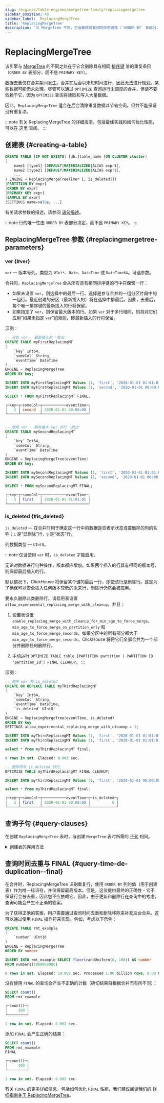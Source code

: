 ```yaml
---
slug: /engines/table-engines/mergetree-family/replacingmergetree
sidebar_position: 40
sidebar_label:  ReplacingMergeTree
title: 'ReplacingMergeTree'
description: '与 MergeTree 不同，它会删除具有相同排序键值（`ORDER BY` 表部分，而不是 `PRIMARY KEY`）的重复条目。'
---
```



# ReplacingMergeTree

该引擎与 [MergeTree](/engines/table-engines/mergetree-family/versionedcollapsingmergetree) 的不同之处在于它会删除具有相同 [排序键](../../../engines/table-engines/mergetree-family/mergetree.md) 值的重复条目（`ORDER BY` 表部分，而不是 `PRIMARY KEY`）。

数据去重仅在合并期间发生。合并在后台以未知时间进行，因此无法进行规划。某些数据可能仍未处理。尽管可以通过 `OPTIMIZE` 查询运行未调度的合并，但请不要依赖于它，因为 `OPTIMIZE` 查询将读取和写入大量数据。

因此，`ReplacingMergeTree` 适合在后台清除重复数据以节省空间，但并不能保证没有重复项。

:::note
有关 ReplacingMergeTree 的详细指南，包括最佳实践和如何优化性能，可以在 [这里](/guides/replacing-merge-tree) 查阅。
:::

## 创建表 {#creating-a-table}

``` sql
CREATE TABLE [IF NOT EXISTS] [db.]table_name [ON CLUSTER cluster]
(
    name1 [type1] [DEFAULT|MATERIALIZED|ALIAS expr1],
    name2 [type2] [DEFAULT|MATERIALIZED|ALIAS expr2],
    ...
) ENGINE = ReplacingMergeTree([ver [, is_deleted]])
[PARTITION BY expr]
[ORDER BY expr]
[PRIMARY KEY expr]
[SAMPLE BY expr]
[SETTINGS name=value, ...]
```

有关请求参数的描述，请参阅 [语句描述](../../../sql-reference/statements/create/table.md)。

:::note
行的唯一性由 `ORDER BY` 表部分决定，而不是 `PRIMARY KEY`。
:::

## ReplacingMergeTree 参数 {#replacingmergetree-parameters}

### ver {#ver}

`ver` — 版本号列。类型为 `UInt*`、`Date`、`DateTime` 或 `DateTime64`。可选参数。

合并时，`ReplacingMergeTree` 会从所有具有相同排序键的行中只保留一行：

   - 如果未设置 `ver`，则选择中的最后一行。选择是参与合并的一组分区片段中的一组行。最近创建的分区（最新插入的）将在选择中排最后。因此，去重后，每个唯一排序键的最新插入的行将保留。
   - 如果指定了 `ver`，则保留最大版本的行。如果 `ver` 对于多行相同，则将对它们应用“如果未指定 `ver`”的规则，即最新插入的行将保留。

示例：

```sql
-- 没有 ver - 最新插入的 '胜出'
CREATE TABLE myFirstReplacingMT
(
    `key` Int64,
    `someCol` String,
    `eventTime` DateTime
)
ENGINE = ReplacingMergeTree
ORDER BY key;

INSERT INTO myFirstReplacingMT Values (1, 'first', '2020-01-01 01:01:01');
INSERT INTO myFirstReplacingMT Values (1, 'second', '2020-01-01 00:00:00');

SELECT * FROM myFirstReplacingMT FINAL;

┌─key─┬─someCol─┬───────────eventTime─┐
│   1 │ second  │ 2020-01-01 00:00:00 │
└─────┴─────────┴─────────────────────┘


-- 使用 ver - 拥有最大 ver 的行 '胜出'
CREATE TABLE mySecondReplacingMT
(
    `key` Int64,
    `someCol` String,
    `eventTime` DateTime
)
ENGINE = ReplacingMergeTree(eventTime)
ORDER BY key;

INSERT INTO mySecondReplacingMT Values (1, 'first', '2020-01-01 01:01:01');
INSERT INTO mySecondReplacingMT Values (1, 'second', '2020-01-01 00:00:00');

SELECT * FROM mySecondReplacingMT FINAL;

┌─key─┬─someCol─┬───────────eventTime─┐
│   1 │ first   │ 2020-01-01 01:01:01 │
└─────┴─────────┴─────────────────────┘
```

### is_deleted {#is_deleted}

`is_deleted` — 在合并时用于确定这一行中的数据是否表示状态或要删除的列的名称；`1` 是“已删除”行，`0` 是“状态”行。

  列数据类型 — `UInt8`。

:::note
仅当使用 `ver` 时，`is_deleted` 才能启用。

无论对数据进行何种操作，版本都应增加。如果两个插入的行具有相同的版本号，则保留最后插入的行。

默认情况下，ClickHouse 将保留某个键的最后一行，即使该行是删除行。这是为了确保可以安全插入任何版本较低的未来行，删除行仍然会被应用。

要永久删除此类删除行，请启用表设置 `allow_experimental_replacing_merge_with_cleanup`，并且：

1. 设置表设置 `enable_replacing_merge_with_cleanup_for_min_age_to_force_merge`、`min_age_to_force_merge_on_partition_only` 和 `min_age_to_force_merge_seconds`。如果分区中的所有部分都大于 `min_age_to_force_merge_seconds`，ClickHouse 将将它们全部合并为一个部分并删除任何删除行。

2. 手动运行 `OPTIMIZE TABLE table [PARTITION partition | PARTITION ID 'partition_id'] FINAL CLEANUP`。
:::

示例：
```sql
-- 使用 ver 和 is_deleted
CREATE OR REPLACE TABLE myThirdReplacingMT
(
    `key` Int64,
    `someCol` String,
    `eventTime` DateTime,
    `is_deleted` UInt8
)
ENGINE = ReplacingMergeTree(eventTime, is_deleted)
ORDER BY key
SETTINGS allow_experimental_replacing_merge_with_cleanup = 1;

INSERT INTO myThirdReplacingMT Values (1, 'first', '2020-01-01 01:01:01', 0);
INSERT INTO myThirdReplacingMT Values (1, 'first', '2020-01-01 01:01:01', 1);

select * from myThirdReplacingMT final;

0 rows in set. Elapsed: 0.003 sec.

-- 删除带有 is_deleted 的行
OPTIMIZE TABLE myThirdReplacingMT FINAL CLEANUP;

INSERT INTO myThirdReplacingMT Values (1, 'first', '2020-01-01 00:00:00', 0);

select * from myThirdReplacingMT final;

┌─key─┬─someCol─┬───────────eventTime─┬─is_deleted─┐
│   1 │ first   │ 2020-01-01 00:00:00 │          0 │
└─────┴─────────┴─────────────────────┴────────────┘
```

## 查询子句 {#query-clauses}

在创建 `ReplacingMergeTree` 表时，与创建 `MergeTree` 表时所需的 [子句](../../../engines/table-engines/mergetree-family/mergetree.md) 相同。

<details markdown="1">

<summary>创建表的弃用方法</summary>

:::note
在新项目中不要使用此方法，如果可能的话，将旧项目切换到上述描述的方法。
:::

``` sql
CREATE TABLE [IF NOT EXISTS] [db.]table_name [ON CLUSTER cluster]
(
    name1 [type1] [DEFAULT|MATERIALIZED|ALIAS expr1],
    name2 [type2] [DEFAULT|MATERIALIZED|ALIAS expr2],
    ...
) ENGINE [=] ReplacingMergeTree(date-column [, sampling_expression], (primary, key), index_granularity, [ver])
```

除 `ver` 之外的所有参数在 `MergeTree` 中具有相同的含义。

- `ver` - 版本列。可选参数。有关描述，请参见上述文本。

</details>

## 查询时间去重与 FINAL {#query-time-de-duplication--final}

在合并时，ReplacingMergeTree 识别重复行，使用 `ORDER BY` 列的值（用于创建表）作为唯一标识符，并仅保留最高版本。但是，这仅提供最终的正确性 - 它不保证行会被去重，因此您不应依赖它。因此，由于更新和删除行在查询中的考虑，查询可能会产生不正确的答案。

为了获得正确的答案，用户需要通过查询时间去重和删除移除来补充后台合并。这可以通过使用 `FINAL` 操作符来实现。例如，考虑以下示例：

```sql
CREATE TABLE rmt_example
(
    `number` UInt16
)
ENGINE = ReplacingMergeTree
ORDER BY number

INSERT INTO rmt_example SELECT floor(randUniform(0, 100)) AS number
FROM numbers(1000000000)

0 rows in set. Elapsed: 19.958 sec. Processed 1.00 billion rows, 8.00 GB (50.11 million rows/s., 400.84 MB/s.)
```
没有使用 `FINAL` 的查询会产生不正确的计数（确切结果将根据合并而有所不同）：

```sql
SELECT count()
FROM rmt_example

┌─count()─┐
│     200 │
└─────────┘

1 row in set. Elapsed: 0.002 sec.
```

添加 `FINAL` 会产生正确的结果：

```sql
SELECT count()
FROM rmt_example
FINAL

┌─count()─┐
│     100 │
└─────────┘

1 row in set. Elapsed: 0.002 sec.
```

有关 `FINAL` 的更多详细信息，包括如何优化 `FINAL` 性能，我们建议阅读我们的 [详细指南关于 ReplacingMergeTree](/guides/replacing-merge-tree)。
